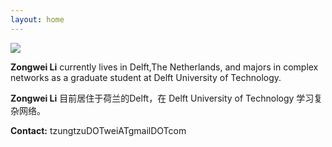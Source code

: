 ```yaml
---
layout: home
---
```


![](/media/files/home/bike.jpg)

**Zongwei Li** currently lives in Delft,The Netherlands, and majors in complex networks as a graduate student at Delft University of Technology.

**Zongwei Li** 目前居住于荷兰的Delft，在 Delft University of Technology 学习复杂网络。


**Contact:**  tzungtzuDOTweiATgmailDOTcom


